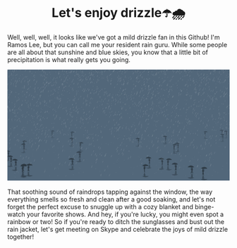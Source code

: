 <h1 align="center">
  Let's enjoy drizzle☂️🌧️
</h1>

Well, well, well, it looks like we've got a mild drizzle fan in this Github! I'm Ramos Lee, but you can call me your resident rain guru. While some people are all about that sunshine and blue skies, you know that a little bit of precipitation is what really gets you going. 

![Example Image](rainy-season.png)

That soothing sound of raindrops tapping against the window, the way everything smells so fresh and clean after a good soaking, and let's not forget the perfect excuse to snuggle up with a cozy blanket and binge-watch your favorite shows. And hey, if you're lucky, you might even spot a rainbow or two! So if you're ready to ditch the sunglasses and bust out the rain jacket, let's get meeting on Skype and celebrate the joys of mild drizzle together!